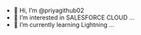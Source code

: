 - 👋 Hi, I’m @priyagithub02
- 👀 I’m interested in SALESFORCE CLOUD  ...
- 🌱 I’m currently learning Lightning ...

<!---
priyagithub02/priyagithub02 is a ✨ special ✨ repository because its `README.md` (this file) appears on your GitHub profile.
You can click the Preview link to take a look at your changes.
--->
